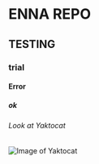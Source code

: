 # ENNA REPO 
## TESTING
### trial  
#### Error
##### ok
###### Look at Yaktocat
![Image of Yaktocat](https://octodex.github.com/images/yaktocat.png)
